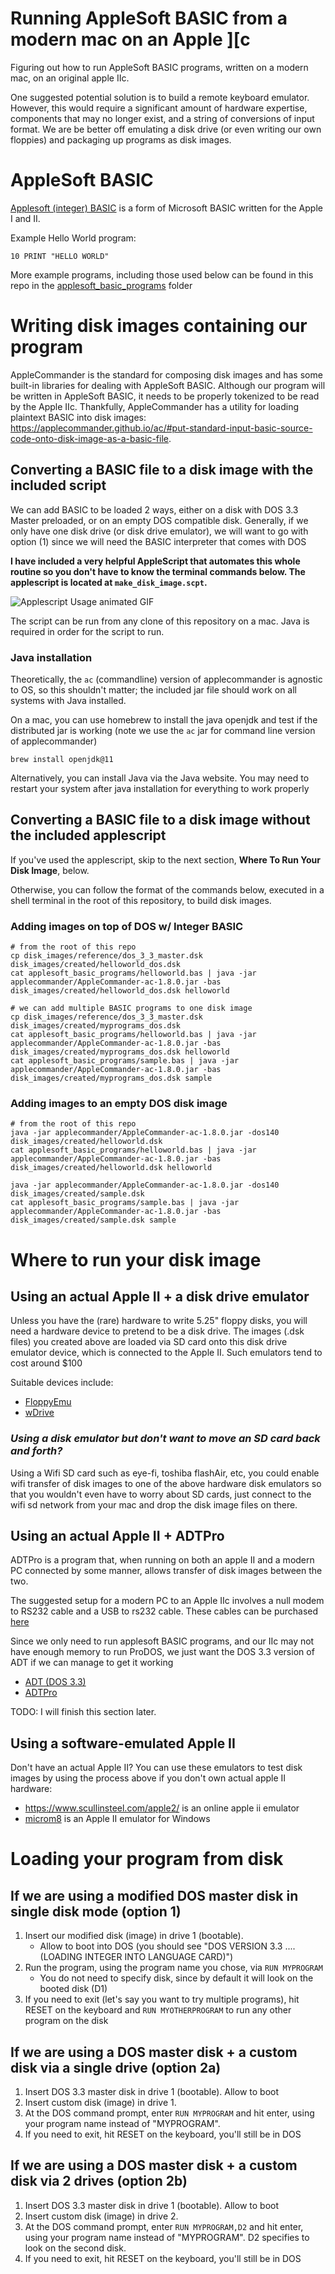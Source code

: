 # Running AppleSoft BASIC from a modern mac on an Apple ][c

Figuring out how to run AppleSoft BASIC programs, written on a modern mac, on an original apple IIc.

One suggested potential solution is to build a remote keyboard emulator. However, this would require a significant amount of hardware expertise, components that may no longer exist, and a string of conversions of input format. We are be better off emulating a disk drive (or even writing our own floppies) and packaging up programs as disk images.

# AppleSoft BASIC

[Applesoft (integer) BASIC](https://en.wikipedia.org/wiki/Applesoft_BASIC) is a form of Microsoft BASIC written for the Apple I and II.

Example Hello World program:
```
10 PRINT "HELLO WORLD"
```

More example programs, including those used below can be found in this repo in the [applesoft_basic_programs](applesoft_basic_programs/) folder

# Writing disk images containing our program

AppleCommander is the standard for composing disk images and has some built-in libraries for dealing with AppleSoft BASIC. Although our program will be written in AppleSoft BASIC, it needs to be properly tokenized to be read by the Apple IIc. Thankfully, AppleCommander has a utility for loading plaintext BASIC into disk images: https://applecommander.github.io/ac/#put-standard-input-basic-source-code-onto-disk-image-as-a-basic-file.


## Converting a BASIC file to a disk image with the included script
We can add BASIC to be loaded 2 ways, either on a disk with DOS 3.3 Master preloaded, or on an empty DOS compatible disk. Generally, if we only have one disk drive (or disk drive emulator), we will want to go with option (1) since we will need the BASIC interpreter that comes with DOS

**I have included a very helpful AppleScript that automates this whole routine so you don't have to know the terminal commands below. The applescript is located at `make_disk_image.scpt`.**

![Applescript Usage animated GIF](images/applescript_usage.gif)

The script can be run from any clone of this repository on a mac. Java is required in order for the script to run. 

### Java installation
Theoretically, the `ac` (commandline) version of applecommander is agnostic to OS, so this shouldn't matter; the included jar file should work on all systems with Java installed.

On a mac, you can use homebrew to install the java openjdk and test if the distributed jar is working (note we use the `ac` jar for command line version of applecommander)

```
brew install openjdk@11
```

Alternatively, you can install Java via the Java website. You may need to restart your system after java installation for everything to work properly


## Converting a BASIC file to a disk image without the included applescript
If you've used the applescript, skip to the next section, **Where To Run Your Disk Image**, below. 

Otherwise, you can follow the format of the commands below, executed in a shell terminal in the root of this repository, to build disk images.

### Adding images on top of DOS w/ Integer BASIC
```
# from the root of this repo
cp disk_images/reference/dos_3_3_master.dsk disk_images/created/helloworld_dos.dsk
cat applesoft_basic_programs/helloworld.bas | java -jar applecommander/AppleCommander-ac-1.8.0.jar -bas disk_images/created/helloworld_dos.dsk helloworld

# we can add multiple BASIC programs to one disk image
cp disk_images/reference/dos_3_3_master.dsk disk_images/created/myprograms_dos.dsk
cat applesoft_basic_programs/helloworld.bas | java -jar applecommander/AppleCommander-ac-1.8.0.jar -bas disk_images/created/myprograms_dos.dsk helloworld
cat applesoft_basic_programs/sample.bas | java -jar applecommander/AppleCommander-ac-1.8.0.jar -bas disk_images/created/myprograms_dos.dsk sample
```

### Adding images to an empty DOS disk image

```
# from the root of this repo
java -jar applecommander/AppleCommander-ac-1.8.0.jar -dos140 disk_images/created/helloworld.dsk
cat applesoft_basic_programs/helloworld.bas | java -jar applecommander/AppleCommander-ac-1.8.0.jar -bas disk_images/created/helloworld.dsk helloworld

java -jar applecommander/AppleCommander-ac-1.8.0.jar -dos140 disk_images/created/sample.dsk
cat applesoft_basic_programs/sample.bas | java -jar applecommander/AppleCommander-ac-1.8.0.jar -bas disk_images/created/sample.dsk sample
```

# Where to run your disk image

## Using an actual Apple II + a disk drive emulator
Unless you have the (rare) hardware to write 5.25" floppy disks, you will need a hardware device to pretend to be a disk drive. The images (.dsk files) you created above are loaded via SD card onto this disk drive emulator device, which is connected to the Apple II. Such emulators tend to cost around $100

Suitable devices include:
- [FloppyEmu](https://www.bigmessowires.com/floppy-emu/)
- [wDrive](https://ct6502.org/product/wdrive/)

### *Using a disk emulator but don't want to move an SD card back and forth?*
Using a Wifi SD card such as eye-fi, toshiba flashAir, etc, you could enable wifi transfer of disk images to one of the above hardware disk emulators so that you wouldn't even have to worry about SD cards, just connect to the wifi sd network from your mac and drop the disk image files on there.

## Using an actual Apple II + ADTPro
ADTPro is a program that, when running on both an apple II and a modern PC connected by some manner, allows transfer of disk images between the two. 

The suggested setup for a modern PC to an Apple IIc involves a null modem to RS232 cable and a USB to rs232 cable. These cables can be purchased [here](https://retrofloppy.com/products/#USB)

Since we only need to run applesoft BASIC programs, and our IIc may not have enough memory to run ProDOS, we just want the DOS 3.3 version of ADT if we can manage to get it working
- [ADT (DOS 3.3)](https://github.com/david-schmidt/adt)
- [ADTPro](https://adtpro.com/index.html)

TODO: I will finish this section later.

## Using a software-emulated Apple II
Don't have an actual Apple II? You can use these emulators to test disk images by using the process above if you don't own actual apple II hardware:
- https://www.scullinsteel.com/apple2/ is an online apple ii emulator
- [microm8](https://paleotronic.com/software/microm8/) is an Apple II emulator for Windows

# Loading your program from disk

## If we are using a modified DOS master disk in single disk mode (option 1)
1. Insert our modified disk (image) in drive 1 (bootable). 
    - Allow to boot into DOS (you should see "DOS VERSION 3.3 .... (LOADING INTEGER INTO LANGUAGE CARD)")
2. Run the program, using the program name you chose, via `RUN MYPROGRAM`
    - You do not need to specify disk, since by default it will look on the booted disk (D1)
3. If you need to exit (let's say you want to try multiple programs), hit RESET on the keyboard and `RUN MYOTHERPROGRAM` to run any other program on the disk

## If we are using a DOS master disk + a custom disk via a single drive (option 2a)
1. Insert DOS 3.3 master disk in drive 1 (bootable). Allow to boot
2. Insert custom disk (image) in drive 1. 
3. At the DOS command prompt, enter `RUN MYPROGRAM` and hit enter, using your program name instead of "MYPROGRAM".
4. If you need to exit, hit RESET on the keyboard, you'll still be in DOS

## If we are using a DOS master disk + a custom disk via 2 drives (option 2b)
1. Insert DOS 3.3 master disk in drive 1 (bootable). Allow to boot
2. Insert custom disk (image) in drive 2. 
3. At the DOS command prompt, enter `RUN MYPROGRAM,D2` and hit enter, using your program name instead of "MYPROGRAM". D2 specifies to look on the second disk.
4. If you need to exit, hit RESET on the keyboard, you'll still be in DOS

